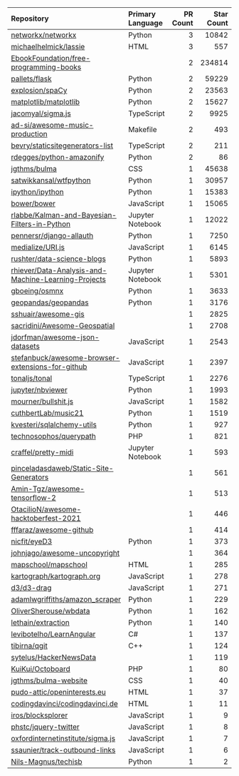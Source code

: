 | Repository | Primary Language | PR Count | Star Count |
| :-- | :-- | --: | --: |
| [networkx/networkx](https://github.com/networkx/networkx) | Python | 3 | 10842 |
| [michaelhelmick/lassie](https://github.com/michaelhelmick/lassie) | HTML | 3 | 557 |
| [EbookFoundation/free-programming-books](https://github.com/EbookFoundation/free-programming-books) |  | 2 | 234814 |
| [pallets/flask](https://github.com/pallets/flask) | Python | 2 | 59229 |
| [explosion/spaCy](https://github.com/explosion/spaCy) | Python | 2 | 23563 |
| [matplotlib/matplotlib](https://github.com/matplotlib/matplotlib) | Python | 2 | 15627 |
| [jacomyal/sigma.js](https://github.com/jacomyal/sigma.js) | TypeScript | 2 | 9925 |
| [ad-si/awesome-music-production](https://github.com/ad-si/awesome-music-production) | Makefile | 2 | 493 |
| [bevry/staticsitegenerators-list](https://github.com/bevry/staticsitegenerators-list) | TypeScript | 2 | 211 |
| [rdegges/python-amazonify](https://github.com/rdegges/python-amazonify) | Python | 2 | 86 |
| [jgthms/bulma](https://github.com/jgthms/bulma) | CSS | 1 | 45638 |
| [satwikkansal/wtfpython](https://github.com/satwikkansal/wtfpython) | Python | 1 | 30957 |
| [ipython/ipython](https://github.com/ipython/ipython) | Python | 1 | 15383 |
| [bower/bower](https://github.com/bower/bower) | JavaScript | 1 | 15065 |
| [rlabbe/Kalman-and-Bayesian-Filters-in-Python](https://github.com/rlabbe/Kalman-and-Bayesian-Filters-in-Python) | Jupyter Notebook | 1 | 12022 |
| [pennersr/django-allauth](https://github.com/pennersr/django-allauth) | Python | 1 | 7250 |
| [medialize/URI.js](https://github.com/medialize/URI.js) | JavaScript | 1 | 6145 |
| [rushter/data-science-blogs](https://github.com/rushter/data-science-blogs) | Python | 1 | 5893 |
| [rhiever/Data-Analysis-and-Machine-Learning-Projects](https://github.com/rhiever/Data-Analysis-and-Machine-Learning-Projects) | Jupyter Notebook | 1 | 5301 |
| [gboeing/osmnx](https://github.com/gboeing/osmnx) | Python | 1 | 3633 |
| [geopandas/geopandas](https://github.com/geopandas/geopandas) | Python | 1 | 3176 |
| [sshuair/awesome-gis](https://github.com/sshuair/awesome-gis) |  | 1 | 2825 |
| [sacridini/Awesome-Geospatial](https://github.com/sacridini/Awesome-Geospatial) |  | 1 | 2708 |
| [jdorfman/awesome-json-datasets](https://github.com/jdorfman/awesome-json-datasets) | JavaScript | 1 | 2543 |
| [stefanbuck/awesome-browser-extensions-for-github](https://github.com/stefanbuck/awesome-browser-extensions-for-github) | JavaScript | 1 | 2397 |
| [tonaljs/tonal](https://github.com/tonaljs/tonal) | TypeScript | 1 | 2276 |
| [jupyter/nbviewer](https://github.com/jupyter/nbviewer) | Python | 1 | 1993 |
| [mourner/bullshit.js](https://github.com/mourner/bullshit.js) | JavaScript | 1 | 1582 |
| [cuthbertLab/music21](https://github.com/cuthbertLab/music21) | Python | 1 | 1519 |
| [kvesteri/sqlalchemy-utils](https://github.com/kvesteri/sqlalchemy-utils) | Python | 1 | 927 |
| [technosophos/querypath](https://github.com/technosophos/querypath) | PHP | 1 | 821 |
| [craffel/pretty-midi](https://github.com/craffel/pretty-midi) | Jupyter Notebook | 1 | 593 |
| [pinceladasdaweb/Static-Site-Generators](https://github.com/pinceladasdaweb/Static-Site-Generators) |  | 1 | 561 |
| [Amin-Tgz/awesome-tensorflow-2](https://github.com/Amin-Tgz/awesome-tensorflow-2) |  | 1 | 513 |
| [OtacilioN/awesome-hacktoberfest-2021](https://github.com/OtacilioN/awesome-hacktoberfest-2021) |  | 1 | 446 |
| [fffaraz/awesome-github](https://github.com/fffaraz/awesome-github) |  | 1 | 414 |
| [nicfit/eyeD3](https://github.com/nicfit/eyeD3) | Python | 1 | 373 |
| [johnjago/awesome-uncopyright](https://github.com/johnjago/awesome-uncopyright) |  | 1 | 364 |
| [mapschool/mapschool](https://github.com/mapschool/mapschool) | HTML | 1 | 285 |
| [kartograph/kartograph.org](https://github.com/kartograph/kartograph.org) | JavaScript | 1 | 278 |
| [d3/d3-drag](https://github.com/d3/d3-drag) | JavaScript | 1 | 271 |
| [adamlwgriffiths/amazon_scraper](https://github.com/adamlwgriffiths/amazon_scraper) | Python | 1 | 229 |
| [OliverSherouse/wbdata](https://github.com/OliverSherouse/wbdata) | Python | 1 | 162 |
| [lethain/extraction](https://github.com/lethain/extraction) | Python | 1 | 140 |
| [levibotelho/LearnAngular](https://github.com/levibotelho/LearnAngular) | C# | 1 | 137 |
| [tibirna/qgit](https://github.com/tibirna/qgit) | C++ | 1 | 124 |
| [sytelus/HackerNewsData](https://github.com/sytelus/HackerNewsData) |  | 1 | 119 |
| [KuiKui/Octoboard](https://github.com/KuiKui/Octoboard) | PHP | 1 | 80 |
| [jgthms/bulma-website](https://github.com/jgthms/bulma-website) | CSS | 1 | 40 |
| [pudo-attic/openinterests.eu](https://github.com/pudo-attic/openinterests.eu) | HTML | 1 | 37 |
| [codingdavinci/codingdavinci.de](https://github.com/codingdavinci/codingdavinci.de) | HTML | 1 | 11 |
| [iros/blocksplorer](https://github.com/iros/blocksplorer) | JavaScript | 1 | 9 |
| [phstc/jquery-twitter](https://github.com/phstc/jquery-twitter) | JavaScript | 1 | 8 |
| [oxfordinternetinstitute/sigma.js](https://github.com/oxfordinternetinstitute/sigma.js) | JavaScript | 1 | 7 |
| [ssaunier/track-outbound-links](https://github.com/ssaunier/track-outbound-links) | JavaScript | 1 | 6 |
| [Nils-Magnus/techisb](https://github.com/Nils-Magnus/techisb) | Python | 1 | 2 |
